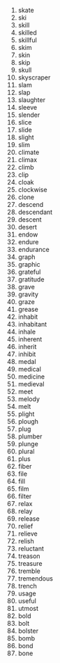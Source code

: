 1. skate
2. ski
3. skill
4. skilled
5. skillful
6. skim
7. skin
8. skip
9. skull
10. skyscraper
11. slam
12. slap
13. slaughter
14. sleeve
15. slender
16. slice
17. slide
18. slight
19. slim
20. climate
21. climax
22. climb
23. clip
24. cloak
25. clockwise
26. clone
27. descend
28. descendant
29. descent
30. desert
31. endow
32. endure
33. endurance
34. graph
35. graphic
36. grateful
37. gratitude
38. grave
39. gravity
40. graze
41. grease
42. inhabit
43. inhabitant
44. inhale
45. inherent
46. inherit
47. inhibit
48. medal
49. medical
50. medicine
51. medieval
52. meet
53. melody
54. melt
55. plight
56. plough
57. plug
58. plumber
59. plunge
60. plural
61. plus
62. fiber
63. file
64. fill
65. film
66. filter
67. relax
68. relay
69. release
70. relief
71. relieve
72. relish
73. reluctant
74. treason
75. treasure
76. tremble
77. tremendous
78. trench
79. usage
80. useful
81. utmost
82. bold
83. bolt
84. bolster
85. bomb
86. bond
87. bone

